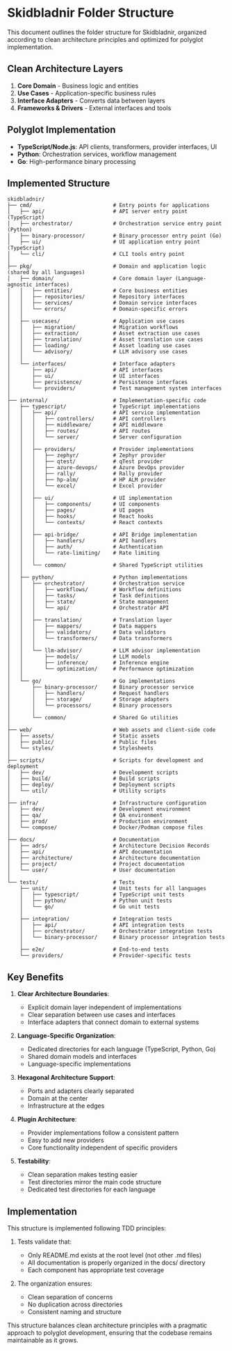 # Skidbladnir Folder Structure

This document outlines the folder structure for Skidbladnir, organized according to clean architecture principles and optimized for polyglot implementation.

## Clean Architecture Layers

1. **Core Domain** - Business logic and entities
2. **Use Cases** - Application-specific business rules
3. **Interface Adapters** - Converts data between layers
4. **Frameworks & Drivers** - External interfaces and tools

## Polyglot Implementation

- **TypeScript/Node.js**: API clients, transformers, provider interfaces, UI
- **Python**: Orchestration services, workflow management
- **Go**: High-performance binary processing

## Implemented Structure

```
skidbladnir/
├── cmd/                          # Entry points for applications
│   ├── api/                      # API server entry point (TypeScript)
│   ├── orchestrator/             # Orchestration service entry point (Python)
│   ├── binary-processor/         # Binary processor entry point (Go)
│   ├── ui/                       # UI application entry point (TypeScript)
│   └── cli/                      # CLI tools entry point
│
├── pkg/                          # Domain and application logic (shared by all languages)
│   ├── domain/                   # Core domain layer (Language-agnostic interfaces)
│   │   ├── entities/             # Core business entities
│   │   ├── repositories/         # Repository interfaces
│   │   ├── services/             # Domain service interfaces
│   │   └── errors/               # Domain-specific errors
│   │
│   ├── usecases/                 # Application use cases
│   │   ├── migration/            # Migration workflows
│   │   ├── extraction/           # Asset extraction use cases
│   │   ├── translation/          # Asset translation use cases
│   │   ├── loading/              # Asset loading use cases
│   │   └── advisory/             # LLM advisory use cases
│   │
│   └── interfaces/               # Interface adapters
│       ├── api/                  # API interfaces
│       ├── ui/                   # UI interfaces
│       ├── persistence/          # Persistence interfaces
│       └── providers/            # Test management system interfaces
│
├── internal/                     # Implementation-specific code
│   ├── typescript/               # TypeScript implementations
│   │   ├── api/                  # API service implementation
│   │   │   ├── controllers/      # API controllers
│   │   │   ├── middleware/       # API middleware
│   │   │   ├── routes/           # API routes
│   │   │   └── server/           # Server configuration
│   │   │
│   │   ├── providers/            # Provider implementations
│   │   │   ├── zephyr/           # Zephyr provider
│   │   │   ├── qtest/            # qTest provider
│   │   │   ├── azure-devops/     # Azure DevOps provider
│   │   │   ├── rally/            # Rally provider
│   │   │   ├── hp-alm/           # HP ALM provider
│   │   │   └── excel/            # Excel provider
│   │   │
│   │   ├── ui/                   # UI implementation
│   │   │   ├── components/       # UI components
│   │   │   ├── pages/            # UI pages
│   │   │   ├── hooks/            # React hooks
│   │   │   └── contexts/         # React contexts
│   │   │
│   │   ├── api-bridge/           # API Bridge implementation
│   │   │   ├── handlers/         # API handlers
│   │   │   ├── auth/             # Authentication
│   │   │   └── rate-limiting/    # Rate limiting
│   │   │
│   │   └── common/               # Shared TypeScript utilities
│   │
│   ├── python/                   # Python implementations
│   │   ├── orchestrator/         # Orchestration service
│   │   │   ├── workflows/        # Workflow definitions
│   │   │   ├── tasks/            # Task definitions
│   │   │   ├── state/            # State management
│   │   │   └── api/              # Orchestrator API
│   │   │
│   │   ├── translation/          # Translation layer
│   │   │   ├── mappers/          # Data mappers
│   │   │   ├── validators/       # Data validators
│   │   │   └── transformers/     # Data transformers
│   │   │
│   │   └── llm-advisor/          # LLM advisor implementation
│   │       ├── models/           # LLM models
│   │       ├── inference/        # Inference engine
│   │       └── optimization/     # Performance optimization
│   │
│   └── go/                       # Go implementations
│       ├── binary-processor/     # Binary processor service
│       │   ├── handlers/         # Request handlers
│       │   ├── storage/          # Storage adapters
│       │   └── processors/       # Binary processors
│       │
│       └── common/               # Shared Go utilities
│
├── web/                          # Web assets and client-side code
│   ├── assets/                   # Static assets
│   ├── public/                   # Public files
│   └── styles/                   # Stylesheets
│
├── scripts/                      # Scripts for development and deployment
│   ├── dev/                      # Development scripts
│   ├── build/                    # Build scripts
│   ├── deploy/                   # Deployment scripts
│   └── util/                     # Utility scripts
│
├── infra/                        # Infrastructure configuration
│   ├── dev/                      # Development environment
│   ├── qa/                       # QA environment
│   ├── prod/                     # Production environment
│   └── compose/                  # Docker/Podman compose files
│
├── docs/                         # Documentation
│   ├── adrs/                     # Architecture Decision Records
│   ├── api/                      # API documentation
│   ├── architecture/             # Architecture documentation
│   ├── project/                  # Project documentation
│   └── user/                     # User documentation
│
└── tests/                        # Tests
    ├── unit/                     # Unit tests for all languages
    │   ├── typescript/           # TypeScript unit tests
    │   ├── python/               # Python unit tests
    │   └── go/                   # Go unit tests
    │
    ├── integration/              # Integration tests
    │   ├── api/                  # API integration tests
    │   ├── orchestrator/         # Orchestrator integration tests
    │   └── binary-processor/     # Binary processor integration tests
    │
    ├── e2e/                      # End-to-end tests
    └── providers/                # Provider-specific tests
```

## Key Benefits

1. **Clear Architecture Boundaries**:
   - Explicit domain layer independent of implementations
   - Clear separation between use cases and interfaces
   - Interface adapters that connect domain to external systems

2. **Language-Specific Organization**:
   - Dedicated directories for each language (TypeScript, Python, Go)
   - Shared domain models and interfaces
   - Language-specific implementations

3. **Hexagonal Architecture Support**:
   - Ports and adapters clearly separated
   - Domain at the center
   - Infrastructure at the edges

4. **Plugin Architecture**:
   - Provider implementations follow a consistent pattern
   - Easy to add new providers
   - Core functionality independent of specific providers

5. **Testability**:
   - Clean separation makes testing easier
   - Test directories mirror the main code structure
   - Dedicated test directories for each language

## Implementation 

This structure is implemented following TDD principles:

1. Tests validate that:
   - Only README.md exists at the root level (not other .md files)
   - All documentation is properly organized in the docs/ directory
   - Each component has appropriate test coverage

2. The organization ensures:
   - Clean separation of concerns
   - No duplication across directories
   - Consistent naming and structure

This structure balances clean architecture principles with a pragmatic approach to polyglot development, ensuring that the codebase remains maintainable as it grows.